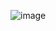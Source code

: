 

![image](https://user-images.githubusercontent.com/100531989/156943797-735816f8-186a-4b90-9051-5104c2fbea1f.png) 

	
</div>
<div id="gameLoader">
	<div class="loader">
	</div>
	
</div>
    
<div style="display:none;" id="mainContent">
	<div id="homepageBanner">
		<h1 style="filter: drop-shadow(0 0 0.35rem black);">Welcome to the SocketShot Alpha</h1>
		<h2 style="filter: drop-shadow(0 0 0.35rem black);">Free-to-Play Top Down Multiplayer Shooter</h2>
Play Now: https://young-flyai.github.io/SocketShot-Game/



## Running `Socketshot.io`
## Server `online`

		
		
	
# Created by [Treatmetcalf]

Smooth graphics and addicting gameplay			

# Game Control
![Game Control](https://user-images.githubusercontent.com/100531989/156944888-a95d970e-6283-450f-b1f5-6f65f46fcd3e.png)


# What The Game Looks Like (Filmed By [@Phenomenal Games](https://www.youtube.com/channel/UC0BRc5p9h4HmrMOt4clFvyg))
https://user-images.githubusercontent.com/100531989/156944333-cfef24a5-ec45-4678-b5e5-43516ab7dca6.mp4




